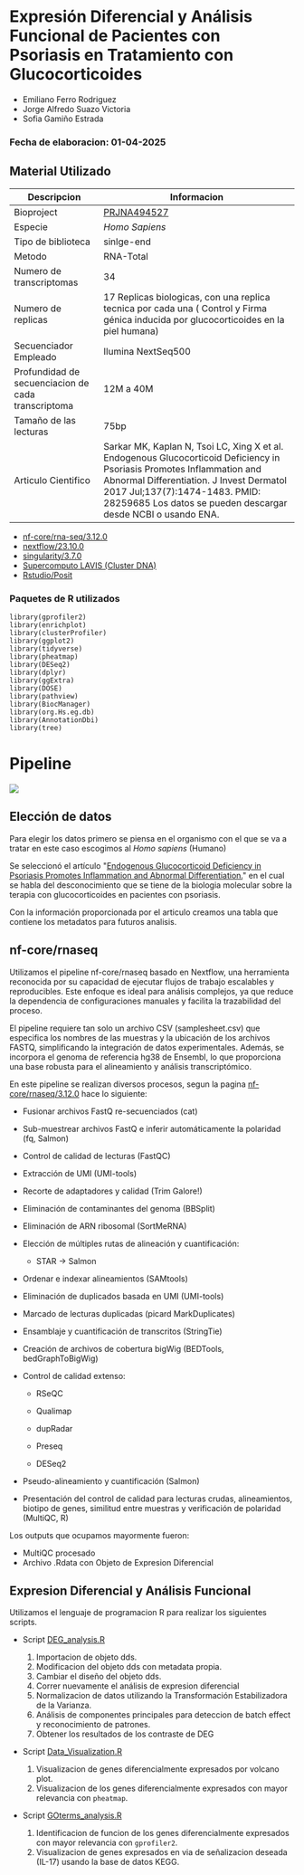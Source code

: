 # Expresión Diferencial y Análisis Funcional de Pacientes con Psoriasis en Tratamiento con Glucocorticoides

- Emiliano Ferro Rodriguez
- Jorge Alfredo Suazo Victoria
- Sofia Gamiño Estrada

### Fecha de elaboracion: 01-04-2025

## Material Utilizado

|Descripcion|Informacion|
|-----------|-----------|
|Bioproject|[PRJNA494527](https://www.ebi.ac.uk/ena/browser/view/PRJNA494527)|
|Especie|*Homo Sapiens*|
|Tipo de biblioteca|sinlge-end|
|Metodo|RNA-Total|
|Numero de transcriptomas|34|
|Numero de replicas| 17 Replicas biologicas, con una replica tecnica por cada una ( Control y Firma génica inducida por glucocorticoides en la piel humana)|
|Secuenciador Empleado|Ilumina NextSeq500|
|Profundidad de secuenciacion de cada transcriptoma|12M a 40M|
|Tamaño de las lecturas|75bp|
|Articulo Cientifico|Sarkar MK, Kaplan N, Tsoi LC, Xing X et al. Endogenous Glucocorticoid Deficiency in Psoriasis Promotes Inflammation and Abnormal Differentiation. J Invest Dermatol 2017 Jul;137(7):1474-1483. PMID: 28259685 Los datos se pueden descargar desde NCBI o usando ENA.|




- [nf-core/rna-seq/3.12.0](https://nf-co.re/rnaseq/3.12.0/)
- [nextflow/23.10.0](https://www.nextflow.io/)
- [singularity/3.7.0](https://docs.sylabs.io/guides/3.7/user-guide/)
- [Supercomputo LAVIS (Cluster DNA)](https://lavis.unam.mx/servicios/)
- [Rstudio/Posit](https://posit.co/download/rstudio-desktop/)
### Paquetes de R utilizados

```
library(gprofiler2)
library(enrichplot)
library(clusterProfiler)
library(ggplot2)
library(tidyverse)
library(pheatmap)
library(DESeq2)
library(dplyr)
library(ggExtra)      
library(DOSE)
library(pathview)
library(BiocManager)
library(org.Hs.eg.db) 
library(AnnotationDbi)
library(tree)
```
# Pipeline
![](images/Diagrama_de_flujo_RNASeq.png)


## Elección de datos

Para elegir los datos primero se piensa en el organismo con el que se va a tratar en este caso escogimos al *Homo sapiens* (Humano)

Se seleccionó el artículo "[Endogenous Glucocorticoid Deficiency in Psoriasis Promotes Inflammation and Abnormal Differentiation.](https://europepmc.org/article/PMC/5545780)" en el cual se habla del desconocimiento que se tiene de la biologia molecular sobre la terapia con glucocorticoides en pacientes con psoriasis.

Con la información proporcionada por el articulo creamos una tabla que contiene los metadatos para futuros analisis.

## nf-core/rnaseq

Utilizamos el pipeline nf-core/rnaseq basado en Nextflow, una herramienta reconocida por su capacidad de ejecutar flujos de trabajo escalables y reproducibles. Este enfoque es ideal para análisis complejos, ya que reduce la dependencia de configuraciones manuales y facilita la trazabilidad del proceso.

El pipeline requiere tan solo un archivo CSV (samplesheet.csv) que especifica los nombres de las muestras y la ubicación de los archivos FASTQ, simplificando la integración de datos experimentales. Además, se incorpora el genoma de referencia hg38 de Ensembl, lo que proporciona una base robusta para el alineamiento y análisis transcriptómico.

En este pipeline se realizan diversos procesos, segun la pagina [nf-core/rnaseq/3.12.0](https://nf-co.re/rnaseq/3.12.0/) hace lo siguiente: 

- Fusionar archivos FastQ re-secuenciados (cat)

- Sub-muestrear archivos FastQ e inferir automáticamente la polaridad (fq, Salmon)

- Control de calidad de lecturas (FastQC)

- Extracción de UMI (UMI-tools)

- Recorte de adaptadores y calidad (Trim Galore!)

- Eliminación de contaminantes del genoma (BBSplit)

- Eliminación de ARN ribosomal (SortMeRNA)

- Elección de múltiples rutas de alineación y cuantificación:

  - STAR -> Salmon
  
- Ordenar e indexar alineamientos (SAMtools)

- Eliminación de duplicados basada en UMI (UMI-tools)

- Marcado de lecturas duplicadas (picard MarkDuplicates)

- Ensamblaje y cuantificación de transcritos (StringTie)

- Creación de archivos de cobertura bigWig (BEDTools, bedGraphToBigWig)

- Control de calidad extenso:

  - RSeQC

  - Qualimap

  - dupRadar

  - Preseq

  - DESeq2

- Pseudo-alineamiento y cuantificación (Salmon)

- Presentación del control de calidad para lecturas crudas, alineamientos, biotipo de genes, similitud entre muestras y verificación de polaridad (MultiQC, R)

Los outputs que ocupamos mayormente fueron:

- MultiQC procesado
- Archivo .Rdata con Objeto de Expresion Diferencial
  
## Expresion Diferencial y Análisis Funcional

Utilizamos el lenguaje de programacion R para realizar los siguientes scripts.

- Script [DEG_analysis.R](https://github.com/3Codon/Proyecto-RNASeq/blob/main/scripts/DEG_Analysis.R)
    1) Importacion de objeto dds.
    2) Modificacion del objeto dds con metadata propia.
    3) Cambiar el diseño del objeto dds.
    4) Correr nuevamente el análisis de expresion diferencial
    5) Normalizacion de datos utilizando la Transformación Estabilizadora de la Varianza.
    6) Análisis de componentes principales para deteccion de batch effect y reconocimiento de patrones.
    7) Obtener los resultados de los contraste de DEG

- Script [Data_Visualization.R](https://github.com/3Codon/Proyecto-RNASeq/blob/main/scripts/Data_Visualization.R)
    1) Visualizacion de genes diferencialmente expresados por volcano plot.
    2) Visualizacion de los genes diferencialmente expresados con mayor relevancia con `pheatmap`.

- Script [GOterms_analysis.R](https://github.com/3Codon/Proyecto-RNASeq/blob/main/scripts/GOterms_analysis.R)
    1) Identificacion de funcion de los genes diferencialmente expresados con mayor relevancia con `gprofiler2`.
    2) Visualizacion de genes expresados en via de señalizacion deseada (IL-17) usando la base de datos KEGG.
